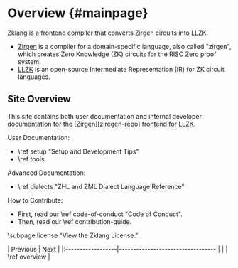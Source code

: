 # Overview {#mainpage}

Zklang is a frontend compiler that converts Zirgen circuits into LLZK.
- [Zirgen][zirgen-repo] is a compiler for a domain-specific language, also called "zirgen",
which creates Zero Knowledge (ZK) circuits for the RISC Zero proof system.
- [LLZK][llzk-site] is an open-source Intermediate Representation (IR) for ZK
circuit languages.

## Site Overview

This site contains both user documentation and internal developer documentation
for the [Zirgen][ziregen-repo] frontend for [LLZK][llzk-site].

User Documentation:
- \ref setup "Setup and Development Tips"
- \ref tools

Advanced Documentation:
- \ref dialects "ZHL and ZML Dialect Language Reference"

How to Contribute:
- First, read our \ref code-of-conduct "Code of Conduct".
- Then, read our \ref contribution-guide.

\subpage license "View the Zklang License."

[llzk-site]: https://veridise.github.io/llzk-lib
[zirgen-repo]: https://github.com/risc0/zirgen

<div class="section_buttons">
| Previous          |                              Next |
|:------------------|----------------------------------:|
|  | \ref overview |
</div>

